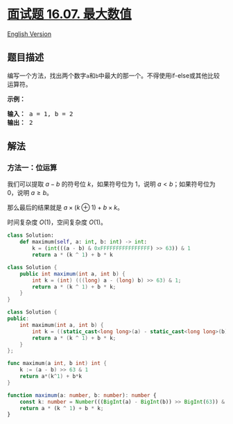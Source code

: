 # [面试题 16.07. 最大数值](https://leetcode.cn/problems/maximum-lcci)

[English Version](/lcci/16.07.Maximum/README_EN.md)

## 题目描述

<!-- 这里写题目描述 -->

<p>编写一个方法，找出两个数字<code>a</code>和<code>b</code>中最大的那一个。不得使用if-else或其他比较运算符。</p>
<p><strong>示例：</strong></p>
<pre><strong>输入：</strong> a = 1, b = 2
<strong>输出：</strong> 2
</pre>

## 解法

### 方法一：位运算

我们可以提取 $a-b$ 的符号位 $k$，如果符号位为 $1$，说明 $a \lt b$；如果符号位为 $0$，说明 $a \ge b$。

那么最后的结果就是 $a \times (k \oplus 1) + b \times k$。

时间复杂度 $O(1)$，空间复杂度 $O(1)$。

<!-- tabs:start -->

```python
class Solution:
    def maximum(self, a: int, b: int) -> int:
        k = (int(((a - b) & 0xFFFFFFFFFFFFFFFF) >> 63)) & 1
        return a * (k ^ 1) + b * k
```

```java
class Solution {
    public int maximum(int a, int b) {
        int k = (int) (((long) a - (long) b) >> 63) & 1;
        return a * (k ^ 1) + b * k;
    }
}
```

```cpp
class Solution {
public:
    int maximum(int a, int b) {
        int k = ((static_cast<long long>(a) - static_cast<long long>(b)) >> 63) & 1;
        return a * (k ^ 1) + b * k;
    }
};
```

```go
func maximum(a int, b int) int {
	k := (a - b) >> 63 & 1
	return a*(k^1) + b*k
}
```

```ts
function maximum(a: number, b: number): number {
    const k: number = Number(((BigInt(a) - BigInt(b)) >> BigInt(63)) & BigInt(1));
    return a * (k ^ 1) + b * k;
}
```

<!-- tabs:end -->

<!-- end -->
